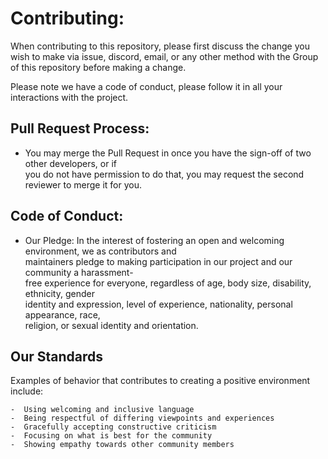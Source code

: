 # Contributing:
When contributing to this repository, please first discuss the change you wish to make via issue, discord, email, or any other method with the Group of this repository before making a change.

Please note we have a code of conduct, please follow it in all your interactions with the project.

## Pull Request Process:

  -  You may merge the Pull Request in once you have the sign-off of two other developers, or if <br>
you do not have permission to do that, you may request the second reviewer to merge it for you.

## Code of Conduct:
  -  Our Pledge:
     In the interest of fostering an open and welcoming environment, we as contributors and  
     maintainers pledge to making participation in our project and our community a harassment-  <br>
      free experience for everyone, regardless of age, body size, disability, ethnicity, gender    <br>
     identity and expression, level of experience, nationality, personal appearance, race,     <br>
       religion, or sexual identity and orientation.

 ## Our Standards
   Examples of behavior that contributes to creating a positive environment include:

    -  Using welcoming and inclusive language
    -  Being respectful of differing viewpoints and experiences
    -  Gracefully accepting constructive criticism
    -  Focusing on what is best for the community
    -  Showing empathy towards other community members
